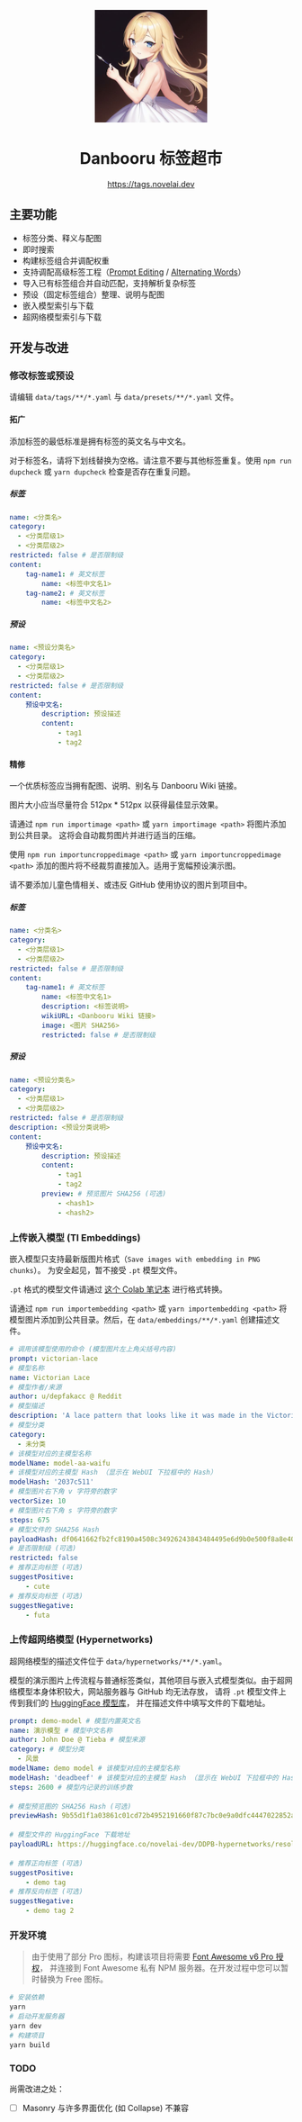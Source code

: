 <p align="center">
    <img src="public/icon.jpg" width="200" height="200" alt="Logo">
</p>
<div align="center">

# Danbooru 标签超市

https://tags.novelai.dev

</div>

## 主要功能

-   标签分类、释义与配图
-   即时搜索
-   构建标签组合并调配权重
-   支持调配高级标签工程（[Prompt Editing](https://github.com/AUTOMATIC1111/stable-diffusion-webui/wiki/Features#prompt-editing) / [Alternating Words](https://github.com/AUTOMATIC1111/stable-diffusion-webui/wiki/Features#alternating-words)）
-   导入已有标签组合并自动匹配，支持解析复杂标签
-   预设（固定标签组合）整理、说明与配图
-   嵌入模型索引与下载
-   超网络模型索引与下载

## 开发与改进

### 修改标签或预设

请编辑 `data/tags/**/*.yaml` 与 `data/presets/**/*.yaml` 文件。

#### 拓广

添加标签的最低标准是拥有标签的英文名与中文名。

对于标签名，请将下划线替换为空格。请注意不要与其他标签重复。使用 `npm run dupcheck` 或
`yarn dupcheck` 检查是否存在重复问题。

##### 标签

```yaml
name: <分类名>
category: 
  - <分类层级1>
  - <分类层级2>
restricted: false # 是否限制级
content:
    tag-name1: # 英文标签
        name: <标签中文名1>
    tag-name2: # 英文标签
        name: <标签中文名2>
```

##### 预设

```yaml
name: <预设分类名>
category: 
  - <分类层级1>
  - <分类层级2>
restricted: false # 是否限制级
content:
    预设中文名:
        description: 预设描述
        content:
            - tag1
            - tag2
```

#### 精修

一个优质标签应当拥有配图、说明、别名与 Danbooru Wiki 链接。

图片大小应当尽量符合 512px \* 512px 以获得最佳显示效果。

请通过 `npm run importimage <path>` 或 `yarn importimage <path>` 将图片添加到公共目录。
这将会自动裁剪图片并进行适当的压缩。

使用 `npm run importuncroppedimage <path>` 或 `yarn importuncroppedimage <path>`
添加的图片将不经裁剪直接加入。适用于宽幅预设演示图。

请不要添加儿童色情相关、或违反 GitHub 使用协议的图片到项目中。

##### 标签

```yaml
name: <分类名>
category: 
  - <分类层级1>
  - <分类层级2>
restricted: false # 是否限制级
content:
    tag-name1: # 英文标签
        name: <标签中文名1>
        description: <标签说明>
        wikiURL: <Danbooru Wiki 链接>
        image: <图片 SHA256>
        restricted: false # 是否限制级
```

##### 预设

```yaml
name: <预设分类名>
category: 
  - <分类层级1>
  - <分类层级2>
restricted: false # 是否限制级
description: <预设分类说明>
content:
    预设中文名:
        description: 预设描述
        content:
            - tag1
            - tag2
        preview: # 预览图片 SHA256 (可选)
            - <hash1>
            - <hash2>
```

### 上传嵌入模型 (TI Embeddings)

嵌入模型只支持最新版图片格式（`Save images with embedding in PNG chunks`）。
为安全起见，暂不接受 `.pt` 模型文件。

`.pt` 格式的模型文件请通过 [这个 Colab 笔记本](https://colab.research.google.com/gist/wfjsw/2b2a26349bef1ce891f6ab4d4fb3030a/convert-pt-embedding-to-png.ipynb) 进行格式转换。

请通过 `npm run importembedding <path>` 或 `yarn importembedding <path>`
将模型图片添加到公共目录。然后，在 `data/embeddings/**/*.yaml` 创建描述文件。

```yaml
# 调用该模型使用的命令 (模型图片左上角尖括号内容)
prompt: victorian-lace
# 模型名称
name: Victorian Lace
# 模型作者/来源
author: u/depfakacc @ Reddit
# 模型描述
description: 'A lace pattern that looks like it was made in the Victorian era.'
# 模型分类
category: 
  - 未分类
# 该模型对应的主模型名称
modelName: model-aa-waifu
# 该模型对应的主模型 Hash （显示在 WebUI 下拉框中的 Hash）
modelHash: '2037c511'
# 模型图片右下角 v 字符旁的数字
vectorSize: 10
# 模型图片右下角 s 字符旁的数字
steps: 675
# 模型文件的 SHA256 Hash
payloadHash: df0641662fb2fc8190a4508c34926243843484495e6d9b0e500f8a8e409aa84e
# 是否限制级 (可选)
restricted: false
# 推荐正向标签 (可选)
suggestPositive:
    - cute
# 推荐反向标签 (可选)
suggestNegative:
    - futa
```

### 上传超网络模型 (Hypernetworks)

超网络模型的描述文件位于 `data/hypernetworks/**/*.yaml`。

模型的演示图片上传流程与普通标签类似，其他项目与嵌入式模型类似。由于超网络模型本身体积较大，网站服务器与 GitHub 均无法存放，
请将 `.pt` 模型文件上传到我们的 [HuggingFace 模型库](https://huggingface.co/novelai-dev/DDPB-hypernetworks/tree/main)，
并在描述文件中填写文件的下载地址。

```yaml
prompt: demo-model # 模型内置英文名
name: 演示模型 # 模型中文名称
author: John Doe @ Tieba # 模型来源
category: # 模型分类
  - 风景
modelName: demo model # 该模型对应的主模型名称
modelHash: 'deadbeef' # 该模型对应的主模型 Hash （显示在 WebUI 下拉框中的 Hash）
steps: 2600 # 模型内记录的训练步数

# 模型预览图的 SHA256 Hash (可选)
previewHash: 9b55d1f1a03861c01cd72b4952191660f87c7bc0e9a0dfc4447022852a2be147

# 模型文件的 HuggingFace 下载地址
payloadURL: https://huggingface.co/novelai-dev/DDPB-hypernetworks/resolve/main/demo.pt

# 推荐正向标签 (可选)
suggestPositive:
    - demo tag
# 推荐反向标签 (可选)
suggestNegative:
    - demo tag 2
```

### 开发环境

> 由于使用了部分 Pro 图标，构建该项目将需要 [Font Awesome v6 Pro 授权](https://fontawesome.com/plans)，
> 并连接到 Font Awesome 私有 NPM 服务器。在开发过程中您可以暂时替换为 Free 图标。

```bash
# 安装依赖
yarn
# 启动开发服务器
yarn dev
# 构建项目
yarn build
```

### TODO

尚需改进之处：

-   [ ] Masonry 与许多界面优化 (如 Collapse) 不兼容
